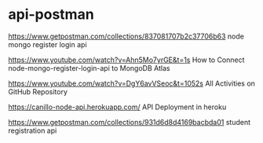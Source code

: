 # api-postman
https://www.getpostman.com/collections/837081707b2c37706b63 node mongo register login api

https://www.youtube.com/watch?v=Ahn5Mo7yrGE&t=1s How to Connect node-mongo-register-login-api to MongoDB Atlas

https://www.youtube.com/watch?v=DgY6avVSeoc&t=1052s All Activities on GitHub Repository

https://canillo-node-api.herokuapp.com/ API Deployment in heroku

https://www.getpostman.com/collections/931d6d8d4169bacbda01 student registration api
